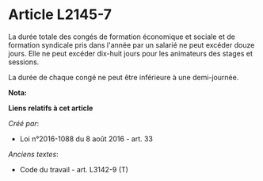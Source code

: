 # Article L2145-7

La durée totale des congés de formation économique et sociale et de formation syndicale pris dans l'année par un salarié ne
peut excéder douze jours. Elle ne peut excéder dix-huit jours pour les animateurs des stages et sessions. 

La durée de chaque congé ne peut être inférieure à une demi-journée.

**Nota:**



**Liens relatifs à cet article**

_Créé par_:

  - Loi n°2016-1088 du 8 août 2016 - art. 33

_Anciens textes_:

  - Code du travail - art. L3142-9 (T)
